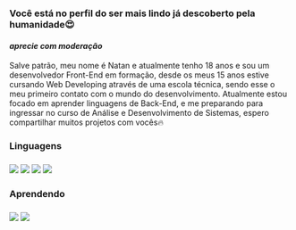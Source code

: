 ### Você está no perfil do ser mais lindo já descoberto pela humanidade😍
#### _aprecie com moderação_
<p align="left">
  Salve patrão, meu nome é Natan e atualmente tenho 18 anos e sou um desenvolvedor Front-End em formação,
  desde os meus 15 anos estive cursando Web Developing através de uma escola técnica, sendo esse o 
  meu primeiro contato com o mundo do desenvolvimento. Atualmente estou focado em aprender linguagens
  de Back-End, e me preparando para ingressar no curso de Análise e Desenvolvimento de Sistemas, espero
  compartilhar muitos projetos com vocês🔥
</p>
<p align="left">
  <h3>Linguagens<h3>
  <img src="https://img.shields.io/badge/HTML5-E34F26?style=for-the-badge&logo=html5&logoColor=white"/>
  <img src="https://img.shields.io/badge/CSS3-1572B6?style=for-the-badge&logo=css3&logoColor=white"/>
  <img src="https://img.shields.io/badge/PHP-777BB4?style=for-the-badge&logo=php&logoColor=white"/>
  <img src="https://img.shields.io/badge/MySQL-00000F?style=for-the-badge&logo=mysql&logoColor=white"/>
</p>
<p align="left">
  <h3>Aprendendo<h3>
  <img src="https://img.shields.io/badge/JavaScript-F7DF1E?style=for-the-badge&logo=javascript&logoColor=black">
  <img src="https://img.shields.io/badge/TypeScript-007ACC?style=for-the-badge&logo=typescript&logoColor=white">
</p>
